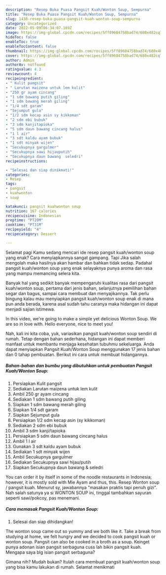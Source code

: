 ```yaml
---
description: "Resep Buka Puasa Pangsit Kuah/Wonton Soup, Sempurna"
title: "Resep Buka Puasa Pangsit Kuah/Wonton Soup, Sempurna"
slug: 1438-resep-buka-puasa-pangsit-kuah-wonton-soup-sempurna
category: Uncategorized
date: 2022-05-09T06:34:07.169Z
image: https://img-global.cpcdn.com/recipes/5ff89604758bad74/680x482cq70/pangsit-kuahwonton-soup-foto-resep-utama.jpg
hideToc: false
enableToc: true
enableTocContent: false
thumbnail: https://img-global.cpcdn.com/recipes/5ff89604758bad74/680x482cq70/pangsit-kuahwonton-soup-foto-resep-utama.jpg
cover: https://img-global.cpcdn.com/recipes/5ff89604758bad74/680x482cq70/pangsit-kuahwonton-soup-foto-resep-utama.jpg
author: Admin
authorAv: notfound
ratingvalue: 4.3
reviewcount: 4
recipeingredient:
- " Kulit pangsit"
- " Larutan maizena untuk lem kulit"
- "250 gr ayam cincang"
- "1 sdm bawang putih giling"
- "1 sdm bawang merah giling"
- "1/4 sdt garam"
- "Sejumput gula"
- "1/2 sdm kecap asin sy kikkoman"
- "2 sdm ebi bubuk"
- "3 sdm kanjitapioka"
- "5 sdm daun bawang cincang halus"
- "1 l air"
- "3 sdt kaldu ayam bubuk"
- "1 sdt minyak wijen"
- "Secukupnya gargulmer"
- "Secukupnya sawi hijauputih"
- "Secukupnya daun bawang  seledri"
recipeinstructions:

- "Selesai dan siap dinikmati!"
categories:
- Resep
tags:
- pangsit
- kuahwonton
- soup

katakunci: pangsit kuahwonton soup 
nutrition: 167 calories
recipecuisine: Indonesian
preptime: "PT20M"
cooktime: "PT31M"
recipeyield: "4"
recipecategory: Dessert

---
```



Selamat pagi Kamu sedang mencari ide resep pangsit kuah/wonton soup yang enak? Cara menyiapkannya sangat gampang. Tapi Jika salah mengolah maka hasilnya akan hambar dan bahkan tidak sedap. Padahal pangsit kuah/wonton soup yang enak selayaknya punya aroma dan rasa yang mampu memancing selera kita.


Banyak hal yang sedikit banyak mempengaruhi kualitas rasa dari pangsit kuah/wonton soup, pertama dari jenis bahan, selanjutnya pemilihan bahan segar dan bagus, sampai cara membuat dan menyajikannya. Tak perlu bingung kalau mau menyiapkan pangsit kuah/wonton soup enak di mana pun anda berada, karena asal sudah tahu caranya maka hidangan ini dapat menjadi sajian istimewa.

In this video, we&#39;re going to make a simple yet delicious Wonton Soup. We are so in love with. Hello everyone, nice to meet you!


Nah, kali ini kita coba, yuk, variasikan pangsit kuah/wonton soup sendiri di rumah. Tetap dengan bahan sederhana, hidangan ini dapat memberi manfaat untuk membantu menjaga kesehatan tubuhmu sekeluarga. Anda dapat menyiapkan Pangsit Kuah/Wonton Soup menggunakan 17 jenis bahan dan 0 tahap pembuatan. Berikut ini cara untuk membuat hidangannya.

<!--inarticleads1-->

##### Bahan-bahan dan bumbu yang dibutuhkan untuk pembuatan Pangsit Kuah/Wonton Soup:

1. Persiapkan  Kulit pangsit
1. Sediakan  Larutan maizena untuk lem kulit
1. Ambil 250 gr ayam cincang
1. Sediakan 1 sdm bawang putih giling
1. Siapkan 1 sdm bawang merah giling
1. Siapkan 1/4 sdt garam
1. Siapkan Sejumput gula
1. Persiapkan 1/2 sdm kecap asin (sy kikkoman)
1. Sediakan 2 sdm ebi bubuk
1. Ambil 3 sdm kanji/tapioka
1. Persiapkan 5 sdm daun bawang cincang halus
1. Ambil 1 l air
1. Gunakan 3 sdt kaldu ayam bubuk
1. Sediakan 1 sdt minyak wijen
1. Ambil Secukupnya gargulmer
1. Sediakan Secukupnya sawi hijau/putih
1. Siapkan Secukupnya daun bawang &amp; seledri


You can order it by itself in some of the noodle restaurants in Indonesia; however, it is mostly sold with Mie Ayam and thus, this. Resep Wonton soup / pangsit kuah. Menurut sy, jawabannya &#34;masakan praktis tapi penuh gizi&#34;. Nah salah satunya ya si WONTON SOUP ini, tinggal tambahkan sayuran seperti sawi/pokcoy, pas menemani. 

<!--inarticleads2-->

##### Cara memasak Pangsit Kuah/Wonton Soup:


1. Selesai dan siap dihidangkan!

The wonton soup came out so yummy and we both like it. Take a break from studying at home, we felt hungry and we decided to cook pangsit kuah or wonton soup. Pangsit can also be cooked in a broth as a soup. Keinget punya adonan isian pangsit serbaguna cuss lah bikin pangsit kuah. Mengapa saya blg isian pangsit serbaguna? 

Gimana nih? Mudah bukan? Itulah cara membuat pangsit kuah/wonton soup yang bisa kamu lakukan di rumah. Selamat menikmati

